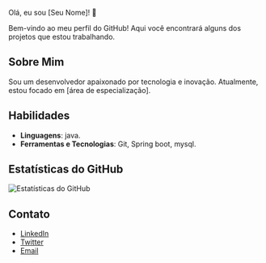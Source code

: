 Olá, eu sou [Seu Nome]! 👋

Bem-vindo ao meu perfil do GitHub! Aqui você encontrará alguns dos projetos que estou trabalhando.

## Sobre Mim

Sou um desenvolvedor apaixonado por tecnologia e inovação. Atualmente, estou focado em [área de especialização].


## Habilidades

- **Linguagens**: java.
- **Ferramentas e Tecnologias**: Git, Spring boot, mysql.

## Estatísticas do GitHub

![Estatísticas do GitHub](https://github-readme-stats.vercel.app/api?username=seu-usuario&show_icons=true&theme=radical)

## Contato

- [LinkedIn](https://www.linkedin.com/feed/)
- [Twitter](https://x.com/samuelm43745153)
- [Email](samuelmarinho3221@gmail.com)
